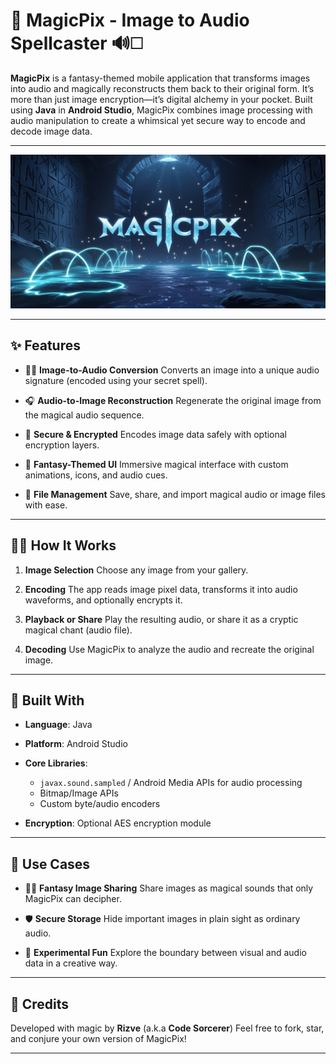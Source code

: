# 🌟 MagicPix - Image to Audio Spellcaster 🔊🗆️

**MagicPix** is a fantasy-themed mobile application that transforms images into audio and magically reconstructs them back to their original form. It’s more than just image encryption—it’s digital alchemy in your pocket. Built using **Java** in **Android Studio**, MagicPix combines image processing with audio manipulation to create a whimsical yet secure way to encode and decode image data.

---

![MagicPix](magicpix-banner.jpg)

---

## ✨ Features

* 🧙‍♂️ **Image-to-Audio Conversion**
  Converts an image into a unique audio signature (encoded using your secret spell).

* 🎧 **Audio-to-Image Reconstruction**
  Regenerate the original image from the magical audio sequence.

* 🔐 **Secure & Encrypted**
  Encodes image data safely with optional encryption layers.

* 🌌 **Fantasy-Themed UI**
  Immersive magical interface with custom animations, icons, and audio cues.

* 📁 **File Management**
  Save, share, and import magical audio or image files with ease.

---

## 👷️‍♀️ How It Works

1. **Image Selection**
   Choose any image from your gallery.

2. **Encoding**
   The app reads image pixel data, transforms it into audio waveforms, and optionally encrypts it.

3. **Playback or Share**
   Play the resulting audio, or share it as a cryptic magical chant (audio file).

4. **Decoding**
   Use MagicPix to analyze the audio and recreate the original image.

---

## 📱 Built With

* **Language**: Java
* **Platform**: Android Studio
* **Core Libraries**:

  * `javax.sound.sampled` / Android Media APIs for audio processing
  * Bitmap/Image APIs
  * Custom byte/audio encoders
* **Encryption**: Optional AES encryption module

---

## 🔮 Use Cases

* 🧺‍♀️ **Fantasy Image Sharing**
  Share images as magical sounds that only MagicPix can decipher.

* 🛡️ **Secure Storage**
  Hide important images in plain sight as ordinary audio.

* 🧪 **Experimental Fun**
  Explore the boundary between visual and audio data in a creative way.

---

## 👑 Credits

Developed with magic by **Rizve** (a.k.a **Code Sorcerer**)
Feel free to fork, star, and conjure your own version of MagicPix!

---
